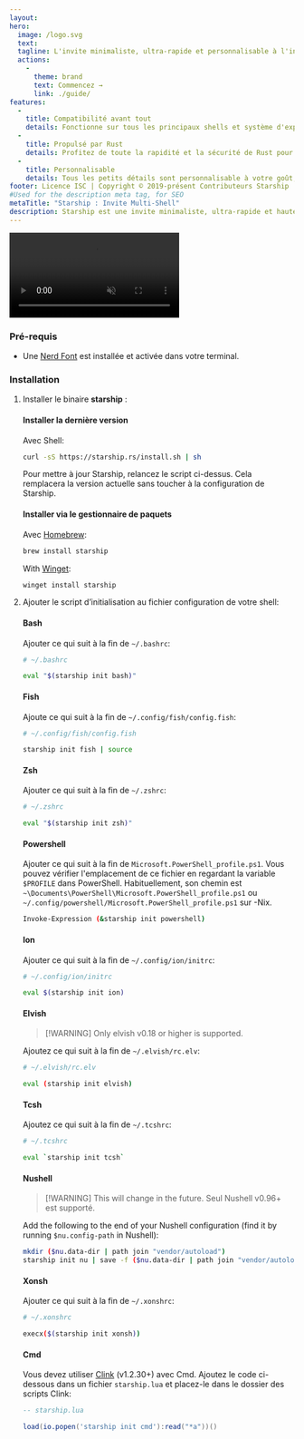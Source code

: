 ```yaml
---
layout:
hero:
  image: /logo.svg
  text:
  tagline: L'invite minimaliste, ultra-rapide et personnalisable à l'infini pour n'importe quel shell !
  actions:
    - 
      theme: brand
      text: Commencez →
      link: ./guide/
features:
  - 
    title: Compatibilité avant tout
    details: Fonctionne sur tous les principaux shells et système d'exploitation. Utilisez-le partout !
  - 
    title: Propulsé par Rust
    details: Profitez de toute la rapidité et la sécurité de Rust pour rendre votre invite de commandes la plus rapide et fiable possible.
  - 
    title: Personnalisable
    details: Tous les petits détails sont personnalisable à votre goût, pour rendre votre invite de commandes aussi légère ou complète que le vous souhaitez.
footer: Licence ISC | Copyright © 2019-présent Contributeurs Starship
#Used for the description meta tag, for SEO
metaTitle: "Starship : Invite Multi-Shell"
description: Starship est une invite minimaliste, ultra-rapide et hautement personnalisable pour n'importe quel shell ! Montre les informations dont vous avez besoin tout en restant élégante et minimaliste. Installation rapide disponible pour Bash, Fish, ZSH, Ion, Tcsh, Elvish, Nu, Xonsh, Cmd, et PowerShell.
---
```


<script setup>
import { onMounted } from 'vue'

onMounted(() => {
  const urlParams = new URLSearchParams(window.location.search)
  if (urlParams.has('uwu') || urlParams.has('kawaii')) {
    const img = document.querySelector('.VPHero .VPImage.image-src')
    img.classList.add('uwu')
    img.src = '/logo-uwu.png'
    img.alt = 'Kawaii Starship Logo by @sawaratsuki1004'
  }
})
</script>

<video class="demo-video" muted autoplay loop playsinline>
  <source src="/demo.webm" type="video/webm">
  <source src="/demo.mp4" type="video/mp4">
</video>

### Pré-requis

- Une [Nerd Font](https://www.nerdfonts.com/) est installée et activée dans votre terminal.

### Installation

1. Installer le binaire **starship** :


   #### Installer la dernière version

   Avec Shell:

   ```sh
   curl -sS https://starship.rs/install.sh | sh
   ```

   Pour mettre à jour Starship, relancez le script ci-dessus. Cela remplacera la version actuelle sans toucher à la configuration de Starship.


   #### Installer via le gestionnaire de paquets

   Avec [Homebrew](https://brew.sh/):

   ```sh
   brew install starship
   ```

   With [Winget](https://github.com/microsoft/winget-cli):

   ```powershell
   winget install starship
   ```

1. Ajouter le script d’initialisation au fichier configuration de votre shell:


   #### Bash

   Ajouter ce qui suit à la fin de `~/.bashrc`:

   ```sh
   # ~/.bashrc

   eval "$(starship init bash)"
   ```


   #### Fish

   Ajoute ce qui suit à la fin de `~/.config/fish/config.fish`:

   ```sh
   # ~/.config/fish/config.fish

   starship init fish | source
   ```


   #### Zsh

   Ajouter ce qui suit à la fin de `~/.zshrc`:

   ```sh
   # ~/.zshrc

   eval "$(starship init zsh)"
   ```


   #### Powershell

   Ajouter ce qui suit à la fin de `Microsoft.PowerShell_profile.ps1`. Vous pouvez vérifier l'emplacement de ce fichier en regardant la variable `$PROFILE` dans PowerShell. Habituellement, son chemin est `~\Documents\PowerShell\Microsoft.PowerShell_profile.ps1` ou `~/.config/powershell/Microsoft.PowerShell_profile.ps1` sur -Nix.

   ```sh
   Invoke-Expression (&starship init powershell)
   ```


   #### Ion

   Ajouter ce qui suit à la fin de `~/.config/ion/initrc`:

   ```sh
   # ~/.config/ion/initrc

   eval $(starship init ion)
   ```


   #### Elvish

   > [!WARNING] Only elvish v0.18 or higher is supported.

   Ajoutez ce qui suit à la fin de `~/.elvish/rc.elv`:

   ```sh
   # ~/.elvish/rc.elv

   eval (starship init elvish)
   ```


   #### Tcsh

   Ajoutez ce qui suit à la fin de `~/.tcshrc`:

   ```sh
   # ~/.tcshrc

   eval `starship init tcsh`
   ```


   #### Nushell

   > [!WARNING] This will change in the future. Seul Nushell v0.96+ est supporté.

   Add the following to the end of your Nushell configuration (find it by running `$nu.config-path` in Nushell):

   ```sh
   mkdir ($nu.data-dir | path join "vendor/autoload")
   starship init nu | save -f ($nu.data-dir | path join "vendor/autoload/starship.nu")
   ```


   #### Xonsh

   Ajouter ce qui suit à la fin de `~/.xonshrc`:

   ```sh
   # ~/.xonshrc

   execx($(starship init xonsh))
   ```


   #### Cmd

   Vous devez utiliser [Clink](https://chrisant996.github.io/clink/clink.html) (v1.2.30+) avec Cmd. Ajoutez le code ci-dessous dans un fichier `starship.lua` et placez-le dans le dossier des scripts Clink:

   ```lua
   -- starship.lua

   load(io.popen('starship init cmd'):read("*a"))()
   ```
